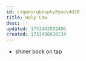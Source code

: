 ```yaml
---
id: czgwosrqbeuphy8yuov4d30
title: Holy Cow
desc: ''
updated: 1731442892406
created: 1731438820134
---
```


- shiner bock on tap